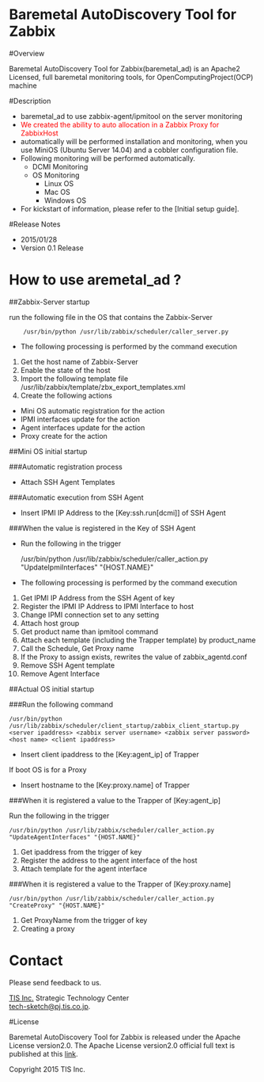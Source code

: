 Baremetal AutoDiscovery Tool for Zabbix
====

#Overview

Baremetal AutoDiscovery Tool for Zabbix(baremetal_ad) is an Apache2 Licensed, full baremetal monitoring tools, for OpenComputingProject(OCP) machine

#Description

- baremetal_ad to use zabbix-agent/ipmitool on the server monitoring
- <span style="color:red;">We created the ability to auto allocation in a Zabbix Proxy for ZabbixHost</span>
- automatically will be performed installation and monitoring, when you use MiniOS (Ubuntu Server 14.04) and a cobbler configuration file.
- Following monitoring will be performed automatically.
  - DCMI Monitoring
  - OS Monitoring
    - Linux OS
    - Mac OS
    - Windows OS
- For kickstart of information, please refer to the [Initial setup guide].

#Release Notes

- 2015/01/28
 - Version 0.1 Release

# How to use aremetal_ad ?

##Zabbix-Server startup

run the following file in the OS that contains the Zabbix-Server

        /usr/bin/python /usr/lib/zabbix/scheduler/caller_server.py

- The following processing is performed by the command execution
1. Get the host name of Zabbix-Server
2. Enable the state of the host
3. Import the following template file
        /usr/lib/zabbix/template/zbx_export_templates.xml
4. Create the following actions
- Mini OS automatic registration for the action
- IPMI interfaces update for the action
- Agent interfaces update for the action
- Proxy create for the action


##Mini OS initial startup

###Automatic registration process

- Attach SSH Agent Templates


###Automatic execution from SSH Agent

- Insert IPMI IP Address to the [Key:ssh.run[dcmi]] of SSH Agent

###When the value is registered in the Key of SSH Agent


- Run the following in the trigger


    /usr/bin/python /usr/lib/zabbix/scheduler/caller_action.py "UpdateIpmiInterfaces" "{HOST.NAME}"

- The following processing is performed by the command execution
1. Get IPMI IP Address from the SSH Agent of key
2. Register the IPMI IP Address to IPMI Interface to host
3. Change IPMI connection set to any setting
4. Attach host group
5. Get product name than ipmitool command
6. Attach each template (including the Trapper template) by product_name
7. Call the Schedule, Get Proxy name
8. If the Proxy to assign exists, rewrites the value of zabbix_agentd.conf
9. Remove SSH Agent template
10. Remove Agent Interface


##Actual OS initial startup

###Run the following command

    /usr/bin/python /usr/lib/zabbix/scheduler/client_startup/zabbix_client_startup.py <server ipaddress> <zabbix server username> <zabbix server password> <host name> <client ipaddress>

- Insert client ipaddress to the [Key:agent_ip] of Trapper

If boot OS is for a Proxy

- Insert hostname to the [Key:proxy.name] of Trapper


###When it is registered a value to the Trapper of [Key:agent_ip]

Run the following in the trigger

    /usr/bin/python /usr/lib/zabbix/scheduler/caller_action.py "UpdateAgentInterfaces" "{HOST.NAME}"


1. Get ipaddress from the trigger of key
2. Register the address to the agent interface of the host
3. Attach template for the agent interface


###When it is registered a value to the Trapper of [Key:proxy.name]


    /usr/bin/python /usr/lib/zabbix/scheduler/caller_action.py "CreateProxy" "{HOST.NAME}"

1. Get ProxyName from the trigger of key
2. Creating a proxy



# Contact

Please send feedback to us.

[TIS Inc.](http://www.tis.co.jp)
Strategic Technology Center  
<tech-sketch@pj.tis.co.jp>.


#License

Baremetal AutoDiscovery Tool for Zabbix is released under the Apache License version2.0. The Apache License version2.0 official full text is published at this
[link](http://www.apache.org/licenses/LICENSE-2.0.html).

Copyright 2015 TIS Inc.
